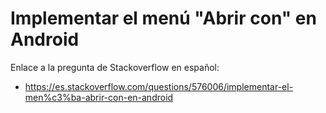 # Implementar el menú "Abrir con" en Android
Enlace a la pregunta de Stackoverflow en español:
* https://es.stackoverflow.com/questions/576006/implementar-el-men%c3%ba-abrir-con-en-android
